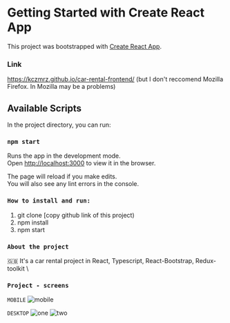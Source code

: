 # Getting Started with Create React App

This project was bootstrapped with [Create React App](https://github.com/facebook/create-react-app).

### Link
https://kczmrz.github.io/car-rental-frontend/ 
(but I don't reccomend Mozilla Firefox. In Mozilla may be a problems)

## Available Scripts

In the project directory, you can run:

### `npm start`

Runs the app in the development mode.\
Open [http://localhost:3000](http://localhost:3000) to view it in the browser.

The page will reload if you make edits.\
You will also see any lint errors in the console.

### `How to install and run:`
1) git clone [copy github link of this project)
2) npm install 
3) npm start

### `About the project`
🇬🇧 It's a car rental project in React, Typescript, React-Bootstrap, Redux-toolkit \

### `Project - screens` 

`MOBILE`
![mobile](https://user-images.githubusercontent.com/96081508/208190540-fc69082a-b37a-405d-9b23-cd9243fd2d1b.png)


`DESKTOP`
![one](https://user-images.githubusercontent.com/96081508/208190579-214a43dd-f173-4230-8f67-0e4520157c46.png)
![two](https://user-images.githubusercontent.com/96081508/208190593-781aee54-ba6d-4eb7-a4b5-e76893028dc8.png)
